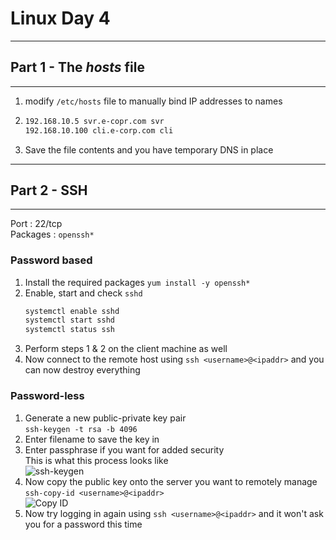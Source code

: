 # Linux Day 4  
---
## Part 1 - The *hosts* file  
---
1. modify `/etc/hosts` file to manually bind IP addresses to names
2. ```bash
   192.168.10.5 svr.e-copr.com svr
   192.168.10.100 cli.e-corp.com cli
   ```
3. Save the file contents and you have temporary DNS in place

---
## Part 2 - SSH
---
Port : 22/tcp  
Packages : `openssh*`  

### Password based

1. Install the required packages `yum install -y openssh*`  
2. Enable, start and check `sshd`  
   ```bash
   systemctl enable sshd
   systemctl start sshd
   systemctl status ssh
   ```
3. Perform steps 1 & 2 on the client machine as well  
4. Now connect to the remote host using `ssh <username>@<ipaddr>` and you can now destroy everything  

### Password-less

1. Generate a new public-private key pair  
   `ssh-keygen -t rsa -b 4096`
2. Enter filename to save the key in 
3. Enter passphrase if you want for added security  
   This is what this process looks like  
   ![ssh-keygen](https://imgur.com/rJy6bFF.png)  
4. Now copy the public key onto the server you want to remotely manage
   `ssh-copy-id <username>@<ipaddr>`  
   ![Copy ID](https://imgur.com/jJIn56Z.png)
5. Now try logging in again using `ssh <username>@<ipaddr>` and it won't ask you for a password this time  